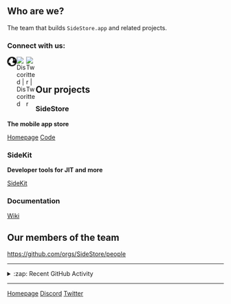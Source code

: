 <!-- 
Docs: How to use GitHub README and actions to auto-generate embedded content.
https://github.com/anuraghazra/github-readme-stats
https://www.youtube.com/watch?v=n6d4KHSKqGk
https://github.com/rahuldkjain/github-profile-readme-generator
 -->

## Who are we?

The team that builds `SideStore.app` and related projects.

### Connect with us:

<!--
[![Website](https://img.shields.io/website?label=sidestore.io&style=for-the-badge&url=https://sidestore.io)](https://sidestore.io)
[![Twitter Follow](https://img.shields.io/twitter/follow/sidestore_io?color=1DA1F2&logo=twitter&style=for-the-badge)](https://twitter.com/intent/follow?original_referer=https%3A%2F%2Fgithub.com%2Fsidestore&screen_name=sidestore)
[![GitHub Followers](https://img.shields.io/github/followers/sidestore?style=for-the-badge)]()
[![GitHub Sponsors](https://img.shields.io/github/sponsors/sidestore?style=for-the-badge
)]() 
-->

[<img align="left" alt="sidestore.io" width="22px" src="https://raw.githubusercontent.com/iconic/open-iconic/master/svg/globe.svg" />][website]
[<img align="left" alt="Discord | Discord" width="22px" src="https://cdn.jsdelivr.net/npm/simple-icons@v3/icons/discord.svg" />][discord]
[<img align="left" alt="Twitter | Twitter" width="22px" src="https://cdn.jsdelivr.net/npm/simple-icons@v3/icons/twitter.svg" />][twitter]

<br />
<br />

## Our projects

### SideStore

__The mobile app store__

[Homepage][website]
[Code][git.sidestore]

### SideKit

__Developer tools for JIT and more__

[SideKit][git.sidekit]

### Documentation

[Wiki][wiki]

## Our members of the team

https://github.com/orgs/SideStore/people

---

<details>
  <summary>:zap: Recent GitHub Activity</summary>

<!--START_SECTION:activity-->
1. 💪 Opened PR [#30](https://github.com/SideStore/SideStore-Docs/pull/30) in [SideStore/SideStore-Docs](https://github.com/SideStore/SideStore-Docs)
2. 🎉 Merged PR [#29](https://github.com/SideStore/SideStore-Docs/pull/29) in [SideStore/SideStore-Docs](https://github.com/SideStore/SideStore-Docs)
3. 💪 Opened PR [#29](https://github.com/SideStore/SideStore-Docs/pull/29) in [SideStore/SideStore-Docs](https://github.com/SideStore/SideStore-Docs)
4. 🗣 Commented on [#405](https://github.com/SideStore/SideStore/issues/405) in [SideStore/SideStore](https://github.com/SideStore/SideStore)
5. 🗣 Commented on [#405](https://github.com/SideStore/SideStore/issues/405) in [SideStore/SideStore](https://github.com/SideStore/SideStore)
6. ❗️ Opened issue [#661](https://github.com/SideStore/SideStore/issues/661) in [SideStore/SideStore](https://github.com/SideStore/SideStore)
7. 🗣 Commented on [#652](https://github.com/SideStore/SideStore/issues/652) in [SideStore/SideStore](https://github.com/SideStore/SideStore)
8. 🗣 Commented on [#156](https://github.com/SideStore/SideStore/issues/156) in [SideStore/SideStore](https://github.com/SideStore/SideStore)
9. 🗣 Commented on [#555](https://github.com/SideStore/SideStore/issues/555) in [SideStore/SideStore](https://github.com/SideStore/SideStore)
10. 🗣 Commented on [#660](https://github.com/SideStore/SideStore/issues/660) in [SideStore/SideStore](https://github.com/SideStore/SideStore)
11. ❗️ Closed issue [#660](https://github.com/SideStore/SideStore/issues/660) in [SideStore/SideStore](https://github.com/SideStore/SideStore)
12. ❗️ Opened issue [#660](https://github.com/SideStore/SideStore/issues/660) in [SideStore/SideStore](https://github.com/SideStore/SideStore)
13. 🎉 Merged PR [#658](https://github.com/SideStore/SideStore/pull/658) in [SideStore/SideStore](https://github.com/SideStore/SideStore)
14. 🗣 Commented on [#648](https://github.com/SideStore/SideStore/issues/648) in [SideStore/SideStore](https://github.com/SideStore/SideStore)
15. 🗣 Commented on [#359](https://github.com/SideStore/SideStore/issues/359) in [SideStore/SideStore](https://github.com/SideStore/SideStore)
16. 🗣 Commented on [#648](https://github.com/SideStore/SideStore/issues/648) in [SideStore/SideStore](https://github.com/SideStore/SideStore)
17. 🗣 Commented on [#648](https://github.com/SideStore/SideStore/issues/648) in [SideStore/SideStore](https://github.com/SideStore/SideStore)
18. 🗣 Commented on [#637](https://github.com/SideStore/SideStore/issues/637) in [SideStore/SideStore](https://github.com/SideStore/SideStore)
19. 🗣 Commented on [#658](https://github.com/SideStore/SideStore/issues/658) in [SideStore/SideStore](https://github.com/SideStore/SideStore)
20. ❗️ Opened issue [#659](https://github.com/SideStore/SideStore/issues/659) in [SideStore/SideStore](https://github.com/SideStore/SideStore)
<!--END_SECTION:activity-->

</details>

---

[Homepage][patreon] [Discord][discord] [Twitter][twitter]

<!--
- [Patreon][patreon]
- [OpenCollective][opencollective]
- [YouTube][youtube]
-->

[website]: https://sidestore.io
[wiki]: https://wiki.sidestore.io
[twitter]: https://twitter.com/sidestore_io
[discord]: https://discord.gg/sidestore-949183273383395328
[youtube]: https://youtube.com/TODO
[patreon]: https://www.patreon.com/SideStore
[opencollective]: https://opencollective.com/TODO
[git.sidestore]: https://github.com/SideStore/SideStore/
[git.sidekit]: https://github.com/SideStore/SideKit

